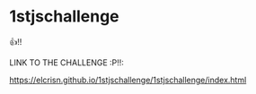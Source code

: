# 1stjschallenge
👍!!

LINK TO THE CHALLENGE :P!!:

https://elcrisn.github.io/1stjschallenge/1stjschallenge/index.html
